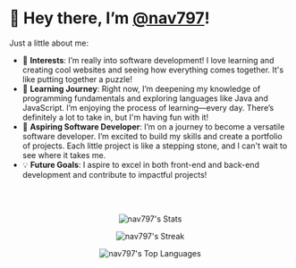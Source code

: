 <div>
    <h1>👋 Hey there, I’m <a href="https://github.com/nav797" target="_blank">@nav797</a>!</h1>
    
  <p>Just a little about me:</p>
    
  <ul>
        <li>👀 <strong>Interests</strong>: I’m really into software development! I love learning and creating cool websites and seeing how everything comes together. It's like putting together a puzzle!</li>
        <li>🌱 <strong>Learning Journey</strong>: Right now, I’m deepening my knowledge of programming fundamentals and exploring languages like Java and JavaScript. I’m enjoying the process of learning—every day. There’s definitely a lot to take in, but I'm having fun with it!</li>
        <li>🌟 <strong>Aspiring Software Developer</strong>: I’m on a journey to become a versatile software developer. I’m excited to build my skills and create a portfolio of projects. Each little project is like a stepping stone, and I can't wait to see where it takes me.</li>
        <li>💡 <strong>Future Goals</strong>:  I aspire to excel in both front-end and back-end development and contribute to impactful projects!</li>
    </ul>
</div>

<br>
<br>

<div align="center">

![nav797's Stats](https://github-readme-stats.vercel.app/api?username=nav797&theme=dracula&show_icons=true&hide_border=false&count_private=true)

![nav797's Streak](https://github-readme-streak-stats.herokuapp.com/?user=nav797&theme=dracula&hide_border=false)

![nav797's Top Languages](https://github-readme-stats.vercel.app/api/top-langs/?username=nav797&theme=dracula&show_icons=true&hide_border=false&layout=compact)

</div>

<!---
nav797/nav797 is a ✨ special ✨ repository because its `README.md` (this file) appears on your GitHub profile.
You can click the Preview link to take a look at your changes.
--->
